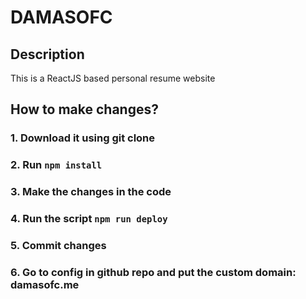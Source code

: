 # DAMASOFC      

## Description
This is a ReactJS based personal resume website

## How to make changes?
### 1. Download it using git clone
### 2. Run `npm install`
### 3. Make the changes in the code
### 4. Run the script `npm run deploy`
### 5. Commit changes
### 6. Go to config in github repo and put the custom domain: damasofc.me